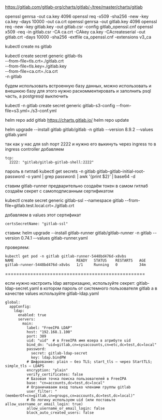 https://gitlab.com/gitlab-org/charts/gitlab/-/tree/master/charts/gitlab

openssl genrsa -out ca.key 4096
openssl req -x509 -sha256 -new -key ca.key -days 10000 -out ca.crt
openssl genrsa -out gitlab.key 4096
openssl req -new -key gitlab.key -out gitlab.csr -config gitlab_openssl.cnf
openssl x509 -req -in gitlab.csr -CA ca.crt -CAkey ca.key -CAcreateserial -out gitlab.crt -days 10000 -sha256 -extfile ca_openssl.cnf -extensions v3_ca

kubectl create ns gitlab

kubectl create secret generic gitlab-tls \
  --from-file=tls.crt=./gitlab.crt \
  --from-file=tls.key=./gitlab.key \
  --from-file=ca.crt=./ca.crt \
  -n gitlab


будем использовать встроенную базу данных, можно использовать и внешнюю базу для этого нужно раскомментировать и заполнить psql часть, а postgresql выключить


kubectl -n gitlab create secret generic gitlab-s3-config --from-file=s3.yml=./s3-conf.yml

helm repo add gitlab https://charts.gitlab.io/
helm repo update

helm upgrade --install gitlab gitlab/gitlab -n gitlab --version 8.9.2 --values gitlab.yaml


так как у нас для ssh порт 2222 и нужно его выкинуть через ingress то в ingress controller добавляем
```
tcp:
  2222: "gitlab/gitlab-gitlab-shell:2222"
```


пароль в гитлаб
kubectl get secrets -n gitlab gitlab-gitlab-initial-root-password -o yaml | grep password: | awk '{print $2}' | base64 -d


ставим gitlab-runner предварительно создаём токен в самом гитлаб
создаём секрет с самоподписанным сертификатом

kubectl create secret generic gitlab-ssl   --namespace gitlab   --from-file=gitlab.test.local.crt=./gitlab.crt

добавляем в values этот сертификат
```
certsSecretName: "gitlab-ssl"
```

ставим:
helm upgrade --install gitlab-runner gitlab/gitlab-runner -n gitlab --version 0.74.1 --values gitlab-runner.yaml 

проверяем:

```
kubectl get pod -n gitlab gitlab-runner-5448bd476d-x8vbs 
NAME                             READY   STATUS    RESTARTS   AGE
gitlab-runner-5448bd476d-x8vbs   1/1     Running   0          34m
```


==================================================

если нужно настроить ldap авторизацию, используйте секрет:
gitlab-ldap-secret.yaml
в котором пароль от системного пользователя gitlab а в качестве values используйте gitlab-ldap.yaml  

```
global:
  appConfig:
    ldap:
      enabled: true
      servers:
        main:
          label: "FreeIPA LDAP"
          host: "192.168.1.100"
          port: 389
          uid: "uid"  # в FreeIPA имя юзера в атрибуте uid
          bind_dn: "uid=gitlab,cn=sysaccounts,cn=etc,dc=test,dc=local"
          password:
            secret: gitlab-ldap-secret
            key: ldap.bindPW
          # Шифрование: plain – без TLS; start_tls – через StartTLS; simple_tls – LDAPS
          encryption: "plain"
          verify_certificates: false
          # Базовая точка поиска пользователей в FreeIPA
          base: "cn=accounts,dc=test,dc=local"
          # Ограничиваем вход только членами группы gitlab
          user_filter: "(memberOf=cn=gitlab,cn=groups,cn=accounts,dc=test,dc=local)"
          # По логину используем uid (или поставьте allow_username_or_email_login: true)
          allow_username_or_email_login: false
          block_auto_created_users: false
```

